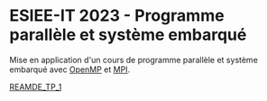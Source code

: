 # ESIEE-IT 2023 - Programme parallèle et système embarqué

Mise en application d'un cours de programme parallèle et système embarqué avec [OpenMP](https://fr.wikipedia.org/wiki/OpenMP) et [MPI](https://fr.wikipedia.org/wiki/MPI).

[REAMDE_TP_1](REAMDE_TP_1.md)